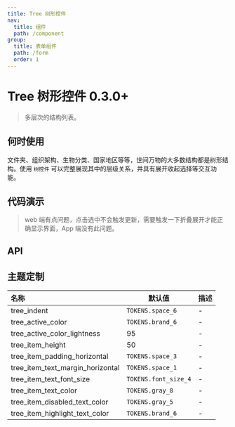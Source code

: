 ```yaml
---
title: Tree 树形控件
nav:
  title: 组件
  path: /component
group:
  title: 表单组件
  path: /form
  order: 1
---
```


# Tree 树形控件 <Badge>0.3.0+</Badge>

> 多层次的结构列表。

## 何时使用

文件夹、组织架构、生物分类、国家地区等等，世间万物的大多数结构都是树形结构。使用 `树控件` 可以完整展现其中的层级关系，并具有展开收起选择等交互功能。

## 代码演示

> web 端有点问题，点击选中不会触发更新，需要触发一下折叠展开才能正确显示界面，App 端没有此问题。

<code src="./__fixtures__/base.tsx"></code>

<code src="./__fixtures__/multiple.tsx"></code>

<code src="./__fixtures__/multiple-independent.tsx"></code>

## API

<API hideTitle src="./tree.tsx"></API>

## 主题定制

| 名称                             | 默认值               | 描述 |
| :------------------------------- | -------------------- | ---- |
| tree_indent                      | `TOKENS.space_6`     | -    |
| tree_active_color                | `TOKENS.brand_6`     | -    |
| tree_active_color_lightness      | 95                   | -    |
| tree_item_height                 | 50                   | -    |
| tree_item_padding_horizontal     | `TOKENS.space_3`     | -    |
| tree_item_text_margin_horizontal | `TOKENS.space_1`     | -    |
| tree_item_text_font_size         | `TOKENS.font_size_4` | -    |
| tree_item_text_color             | `TOKENS.gray_8`      | -    |
| tree_item_disabled_text_color    | `TOKENS.gray_5`      | -    |
| tree_item_highlight_text_color   | `TOKENS.brand_6`     | -    |
